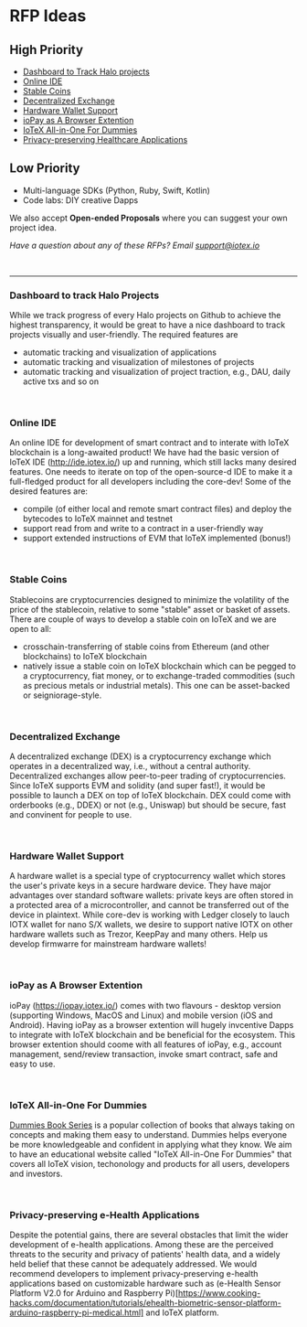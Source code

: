 # RFP Ideas

## High Priority
- [Dashboard to Track Halo projects](#dashboard-to-track-halo-projects)
- [Online IDE](#online-ide)
- [Stable Coins](#stalbe-coins)
- [Decentralized Exchange](#decentralized-exchange)
- [Hardware Wallet Support](#hardware-wallet-support)
- [ioPay as A Browser Extention](#iopay-as-a-browser-extention)
- [IoTeX All-in-One For Dummies](#iotex-all-in-one-for-dummies)
- [Privacy-preserving Healthcare Applications](#privacy-preserving-e-health-applications)


## Low Priority
- Multi-language SDKs (Python, Ruby, Swift, Kotlin)
- Code labs: DIY creative Dapps

We also accept **Open-ended Proposals** where you can suggest your own project idea.

*Have a question about any of these RFPs? Email support@iotex.io*

&nbsp;

------

### Dashboard to track Halo Projects

While we track progress of every Halo projects on Github to achieve the highest transparency, it would be great to have a nice dashboard to track projects visually and user-friendly. The required features are
- automatic tracking and visualization of applications
- automatic tracking and visualization of milestones of projects
- automatic tracking and visualization of project traction, e.g., DAU, daily active txs and so on

&nbsp;

### Online IDE ###
An online IDE for development of smart contract and to interate with IoTeX blockchain is a long-awaited product! We have had the basic version of IoTeX IDE (http://ide.iotex.io/) up and running, which still lacks many desired features. One needs to iterate on top of the open-source-d IDE to make it a full-fledged product for all developers including the core-dev! Some of the desired features are:
- compile (of either local and remote smart contract files) and deploy the bytecodes to IoTeX mainnet and testnet
- support read from and write to a contract in a user-friendly way
- support extended instructions of EVM that IoTeX implemented (bonus!)

&nbsp;

### Stable Coins ###
Stablecoins are cryptocurrencies designed to minimize the volatility of the price of the stablecoin, relative to some "stable" asset or basket of assets. There are couple of ways to develop a stable coin on IoTeX and we are open to all:
- crosschain-transferring of stable coins from Ethereum (and other blockchains) to IoTeX blockchain
- natively issue a stable coin on IoTeX blockchain which can be pegged to a cryptocurrency, fiat money, or to exchange-traded commodities (such as precious metals or industrial metals). This one can be asset-backed or seigniorage-style.

&nbsp;

### Decentralized Exchange ###
A decentralized exchange (DEX) is a cryptocurrency exchange which operates in a decentralized way, i.e., without a central authority. Decentralized exchanges allow peer-to-peer trading of cryptocurrencies. Since IoTeX supports EVM and solidity (and super fast!), it would be possible to launch a DEX on top of IoTeX blockchain. DEX could come with orderbooks (e.g., DDEX) or not (e.g., Uniswap) but should be secure, fast and convinent for people to use.

&nbsp;

### Hardware Wallet Support ###
A hardware wallet is a special type of cryptocurrency wallet which stores the user's private keys in a secure hardware device. They have major advantages over standard software wallets: private keys are often stored in a protected area of a microcontroller, and cannot be transferred out of the device in plaintext. While core-dev is working with Ledger closely to lauch IOTX wallet for nano S/X wallets, we desire to support native IOTX on other hardware wallets such as Trezor, KeepPay and many others. Help us develop firmwarre for mainstream hardware wallets!

&nbsp;

### ioPay as A Browser Extention ###
ioPay (https://iopay.iotex.io/) comes with two flavours - desktop version (supporting Windows, MacOS and Linux) and mobile version (iOS and Android). Having ioPay as a browser extention will hugely invcentive Dapps to integrate with IoTeX blockchain and be beneficial for the ecosystem. This browser extention should coome with all features of ioPay, e.g., account management, send/review transaction, invoke smart contract, safe and easy to use.

&nbsp;

### IoTeX All-in-One For Dummies ###
[Dummies Book Series](https://www.dummies.com) is a popular collection of books that always taking on concepts and making them easy to understand. Dummies helps everyone be more knowledgeable and confident in applying what they know. We aim to have an educational website called "IoTeX All-in-One For Dummies" that covers all IoTeX vision, techonology and products for all users, developers and investors.

&nbsp;

### Privacy-preserving e-Health Applications ###
Despite the potential gains, there are several obstacles that limit the wider development of e-health applications. Among these are the perceived threats to the security and privacy of patients' health data, and a widely held belief that these cannot be adequately addressed. We would recommend developers to implement privacy-preserving e-health applications based on customizable hardware such as (e-Health Sensor Platform V2.0 for Arduino and Raspberry Pi)[https://www.cooking-hacks.com/documentation/tutorials/ehealth-biometric-sensor-platform-arduino-raspberry-pi-medical.html] and IoTeX platform.

&nbsp;

